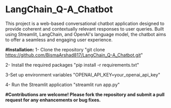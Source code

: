 # LangChain_Q-A_Chatbot
This project is a web-based conversational chatbot application designed to provide coherent and contextually relevant responses to user queries. Built using Streamlit, LangChain, and OpenAI's language model, the chatbot aims to offer a seamless and engaging user experience.

**#Installation:**
1- Clone the repository "git clone https://github.com/BismaArshad817/LangChain_Q-A_Chatbot.git"

2- Install the required packages "pip install -r requirements.txt"

3-Set up environment variables "OPENAI_API_KEY=your_openai_api_key"

4- Run the Streamlit application "streamlit run app.py"

**#Contributions are welcome! Please fork the repository and submit a pull request for any enhancements or bug fixes.**
